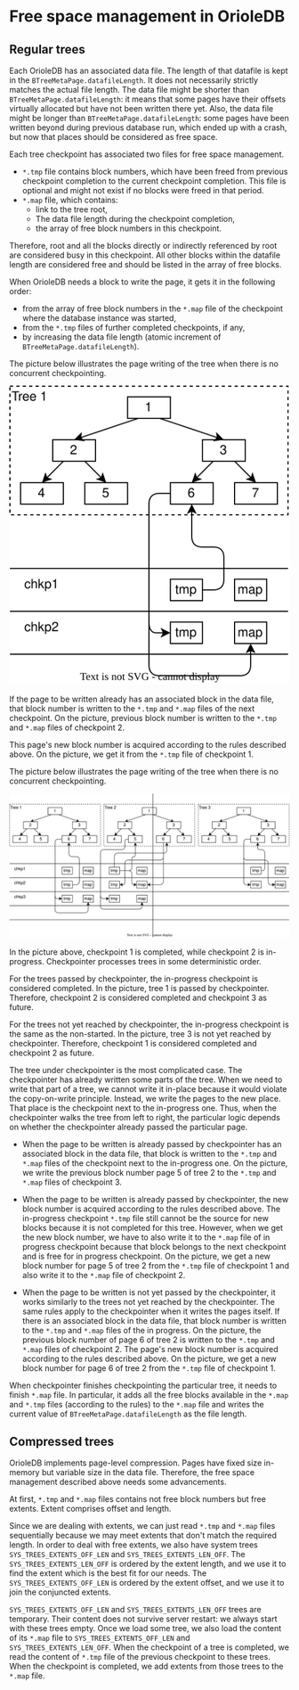 Free space management in OrioleDB
=================================

Regular trees
-------------

Each OrioleDB has an associated data file.  The length of that datafile is kept in the `BTreeMetaPage.datafileLength`.  It does not necessarily strictly matches the actual file length.  The data file might be shorter than `BTreeMetaPage.datafileLength`: it means that some pages have their offsets virtually allocated but have not been written there yet.  Also, the data file might be longer than `BTreeMetaPage.datafileLength`: some pages have been written beyond during previous database run, which ended up with a crash, but now that places should be considered as free space.

Each tree checkpoint has associated two files for free space management.

 * `*.tmp` file contains block numbers, which have been freed from previous checkpoint completion to the current checkpoint completion.  This file is optional and might not exist if no blocks were freed in that period.
 * `*.map` file, which contains:
     * link to the tree root,
     * The data file length during the checkpoint completion,
     * the array of free block numbers in this checkpoint.

Therefore, root and all the blocks directly or indirectly referenced by root are considered busy in this checkpoint.  All other blocks within the datafile length are considered free and should be listed in the array of free blocks.

When OrioleDB needs a block to write the page, it gets it in the following order:

 * from the array of free block numbers in the `*.map` file of the checkpoint where the database instance was started,
 * from the `*.tmp` files of further completed checkpoints, if any,
 * by increasing the data file length (atomic increment of `BTreeMetaPage.datafileLength`).

The picture below illustrates the page writing of the tree when there is no concurrent checkpointing.

![Free space management 1](fsm_1.svg)

If the page to be written already has an associated block in the data file, that block number is written to the `*.tmp` and `*.map` files of the next checkpoint.  On the picture, previous block number is written to the `*.tmp` and `*.map` files of checkpoint 2.

This page's new block number is acquired according to the rules described above.  On the picture, we get it from the `*.tmp` file of checkpoint 1.

The picture below illustrates the page writing of the tree when there is no concurrent checkpointing.

![Free space management 1](fsm_2.svg)

In the picture above, checkpoint 1 is completed, while checkpoint 2 is in-progress.  Checkpointer processes trees in some deterministic order.

For the trees passed by checkpointer, the in-progress checkpoint is considered completed.  In the picture, tree 1 is passed by checkpointer.  Therefore, checkpoint 2 is considered completed and checkpoint 3 as future.

For the trees not yet reached by checkpointer, the in-progress checkpoint is the same as the non-started.  In the picture, tree 3 is not yet reached by checkpointer.  Therefore, checkpoint 1 is considered completed and checkpoint 2 as future.

The tree under checkpointer is the most complicated case.  The checkpointer has already written some parts of the tree.  When we need to write that part of a tree, we cannot write it in-place because it would violate the copy-on-write principle.  Instead, we write the pages to the new place.  That place is the checkpoint next to the in-progress one.  Thus, when the checkpointer walks the tree from left to right, the particular logic depends on whether the checkpointer already passed the particular page.

  * When the page to be written is already passed by checkpointer has an associated block in the data file, that block is written to the `*.tmp` and `*.map` files of the checkpoint next to the in-progress one.  On the picture, we write the previous block number page 5 of tree 2 to the `*.tmp` and `*.map` files of checkpoint 3.

  * When the page to be written is already passed by checkpointer, the new block number is acquired according to the rules described above.  The in-progress checkpoint  `*.tmp` file still cannot be the source for new blocks because it is not completed for this tree.  However, when we get the new block number, we have to also write it to the `*.map` file of in progress checkpoint because that block belongs to the next checkpoint and is free for in progress checkpoint.   On the picture, we get a new block number for page 5 of tree 2 from the `*.tmp` file of checkpoint 1 and also write it to the `*.map` file of checkpoint 2.

  * When the page to be written is not yet passed by the checkpointer, it works similarly to the trees not yet reached by the checkpointer.  The same rules apply to the checkpointer when it writes the pages itself.  If there is an associated block in the data file, that block number is written to the `*.tmp` and `*.map` files of the in progress.  On the picture, the previous block number of page 6 of tree 2 is written to the `*.tmp` and `*.map` files of checkpoint 2.  The page's new block number is acquired according to the rules described above.  On the picture, we get a new block number for page 6 of tree 2 from the `*.tmp` file of checkpoint 1.

When checkpointer finishes checkpointing the particular tree, it needs to finish `*.map` file.  In particular, it adds all the free blocks available in the `*.map` and `*.tmp` files (according to the rules) to the `*.map` file and writes the current value of `BTreeMetaPage.datafileLength` as the file length.

Compressed trees
----------------

OrioleDB implements page-level compression.  Pages have fixed size in-memory but variable size in the data file.  Therefore, the free space management described above needs some advancements.

At first, `*.tmp` and `*.map` files contains not free block numbers but free extents.  Extent comprises offset and length.

Since we are dealing with extents, we can just read `*.tmp` and `*.map` files sequentially because we may meet extents that don't match the required length.  In order to deal with free extents, we also have system trees `SYS_TREES_EXTENTS_OFF_LEN` and `SYS_TREES_EXTENTS_LEN_OFF`.  The `SYS_TREES_EXTENTS_LEN_OFF` is ordered by the extent length, and we use it to find the extent which is the best fit for our needs.  The `SYS_TREES_EXTENTS_OFF_LEN` is ordered by the extent offset, and we use it to join the conjuncted extents.

`SYS_TREES_EXTENTS_OFF_LEN` and `SYS_TREES_EXTENTS_LEN_OFF` trees are temporary.  Their content does not survive server restart: we always start with these trees empty.  Once we load some tree, we also load the content of its `*.map` file to `SYS_TREES_EXTENTS_OFF_LEN` and `SYS_TREES_EXTENTS_LEN_OFF`.  When the checkpoint of a tree is completed, we read the content of `*.tmp` file of the previous checkpoint to these trees.  When the checkpoint is completed, we add extents from those trees to the `*.map` file.
